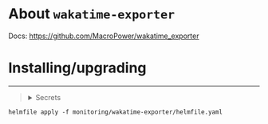 About `wakatime-exporter`
===
Docs: https://github.com/MacroPower/wakatime_exporter

Installing/upgrading
===
---
> <details>
>   <summary>Secrets</summary>
>
>    ```yaml
>    apiVersion: v1
>    kind: Secret
>    metadata:
>      name: wakatime-exporter-secrets
>      namespace: self
>    type: Opaque
>    stringData:
>      WAKA_API_KEY: "api_key"
>    ```
>
> </details>

```shell
helmfile apply -f monitoring/wakatime-exporter/helmfile.yaml
```
